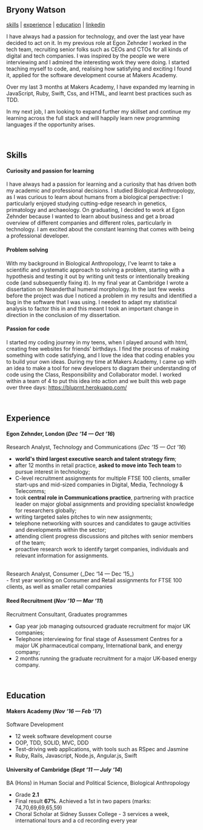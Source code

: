 
## Bryony Watson


[skills](#skills) | [experience](#experience) | [education](#education) | [linkedin](https://uk.linkedin.com/in/bryony-watson)

I have always had a passion for technology, and over the last year have decided to act on it. In my previous role at Egon Zehnder I worked in the tech team, recruiting senior folks such as CEOs and CTOs for all kinds of digital and tech companies. I was inspired by the people we were interviewing and I admired the interesting work they were doing. I started teaching myself to code, and, realising how satisfying and exciting I found it, applied for the software development course at Makers Academy.

Over my last 3 months at Makers Academy, I have expanded my learning in JavaScript, Ruby, Swift, Css, and HTML, and learnt best practices such as TDD.

In my next job, I am looking to expand further my skillset and continue my learning across the full stack and will happily learn new programming languages if the opportunity arises.

&nbsp;
## Skills

#### Curiosity and passion for learning
I have always had a passion for learning and a curiosity that has driven both my academic and professional decisions. I studied Biological Anthropology, as I was curious to learn about humans from a biological perspective: I particularly enjoyed studying cutting-edge research in genetics, primatology and archaeology. On graduating, I decided to work at Egon Zehnder because I wanted to learn about business and get a broad overview of different companies and different roles, particularly in technology. I am excited about the constant learning that comes with being a professional developer.

#### Problem solving
With my background in Biological Anthropology, I've learnt to take a scientific and systematic approach to solving a problem, starting with a hypothesis and testing it out by writing unit tests or intentionally breaking code (and subsequently fixing it). In my final year at Cambridge I wrote a dissertation on Neanderthal humeral morphology. In the last few weeks before the project was due I noticed a problem in my results and identified a bug in the software that I was using. I needed to adapt my statistical analysis to factor this in and this meant I took an important change in direction in the conclusion of my dissertation.

#### Passion for code
I started my coding journey in my teens, when I played around with html, creating free websites for friends' birthdays. I find the process of making something with code satisfying, and I love the idea that coding enables you to build your own ideas. During my time at Makers Academy, I came up with an idea to make a tool for new developers to diagram their understanding of code using the Class, Responsibility and Collaborator model. I worked within a team of 4 to put this idea into action and we built this web page over three days: https://bluprnt.herokuapp.com/


&nbsp;
## Experience

#### Egon Zehnder, London (_Dec ‘14 — Oct ‘16_)
Research Analyst, Technology and Communications (_Dec ‘15 — Oct ‘16_)
<br>
- **world's third largest executive search and talent strategy firm**;
- after 12 months in retail practice, **asked to move into Tech team** to pursue interest in technology;
- C-level recruitment assignments for multiple FTSE 100 clients, smaller start-ups and mid-sized companies in Digital, Media, Technology & Telecomms;
- took **central role in Communications practice**, partnering with practice leader on major global assignments and providing specialist knowledge for researchers globally;
- writing targeted sales pitches to win new assignments;
- telephone networking with sources and candidates to gauge activities and developments within the sector;
- attending client progress discussions and pitches with senior members of the team;
- proactive research work to identify target companies, individuals and relevant information for assignments.

<br>
Research Analyst, Consumer (_Dec ‘14 — Dec ‘15_)
<br>
- first year working on Consumer and Retail assignments for FTSE 100 clients, as well as smaller retail companies
<br>


#### Reed Recruitment (_Nov ‘10 — Mar ‘11_)
Recruitment Consultant, Graduates programmes
 <br>

- Gap year job managing outsourced graduate recruitment for major UK companies;
- Telephone interviewing for final stage of Assessment Centres for a major UK pharmaceutical company, International bank, and energy company;
- 2 months running the graduate recruitment for a major UK-based energy company.

&nbsp;
## Education

#### Makers Academy (_Nov ‘16 — Feb ‘17_)
Software Development
<br>
- 12 week software development course
- OOP, TDD, SOLID, MVC, DDD
- Test-driving web applications, with tools such as RSpec and Jasmine
- Ruby, Rails, Javascript, Node.js, Angular.js, Swift


#### University of Cambridge (_Sept ‘11 — July ‘14_)
BA (Hons) in Human Social and Political Science, Biological Anthropology
<br>
- Grade **2.1**
- Final result **67%**. Achieved a 1st in two papers (marks: 74,70,69,69,65,59)
- Choral Scholar at Sidney Sussex College - 3 services a week, international tours and a cd recording every year
